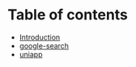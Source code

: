 # Table of contents

* [Introduction](README.md)
* [google-search](google-search.md)
* [uniapp](uniapp.md)
